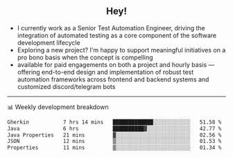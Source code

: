 <h2 align="center">Hey!</h2>

- I currently work as a Senior Test Automation Engineer, driving the integration of automated testing as a core component of the software development lifecycle
- Exploring a new project? I'm happy to support meaningful initiatives on a pro bono basis when the concept is compelling
-  available for paid engagements on both a project and hourly basis — offering end-to-end design and implementation of robust test automation frameworks across frontend and backend systems and customized discord/telegram bots
  
  -------
  
📊 Weekly development breakdown

<!--START_SECTION:waka-->

```txt
Gherkin           7 hrs 14 mins   █████████████░░░░░░░░░░░░   51.58 %
Java              6 hrs           ██████████▓░░░░░░░░░░░░░░   42.77 %
Java Properties   21 mins         ▓░░░░░░░░░░░░░░░░░░░░░░░░   02.56 %
JSON              12 mins         ▒░░░░░░░░░░░░░░░░░░░░░░░░   01.53 %
Properties        11 mins         ▒░░░░░░░░░░░░░░░░░░░░░░░░   01.34 %
```

<!--END_SECTION:waka-->
